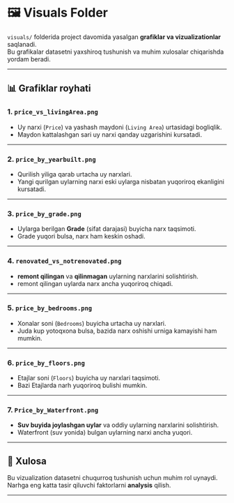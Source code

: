 # 🖼️ Visuals Folder

`visuals/` folderida project davomida yasalgan **grafiklar va vizualizationlar** saqlanadi.  
Bu grafikalar datasetni yaxshiroq tushunish va muhim xulosalar chiqarishda yordam beradi.  

---

## 📊 Grafiklar royhati

### 1. `price_vs_livingArea.png`
- Uy narxi (`Price`) va yashash maydoni (`Living Area`) urtasidagi bogliqlik.  
- Maydon kattalashgan sari uy narxi qanday uzgarishini kursatadi.  

---

### 2. `price_by_yearbuilt.png`
- Qurilish yiliga qarab urtacha uy narxlari.  
- Yangi qurilgan uylarning narxi eski uylarga nisbatan yuqoriroq ekanligini kursatadi.  

---

### 3. `price_by_grade.png`
- Uylarga berilgan **Grade** (sifat darajasi) buyicha narx taqsimoti.  
- Grade yuqori bulsa, narx ham keskin oshadi.  

---

### 4. `renovated_vs_notrenovated.png`
- **remont qilingan** va **qilinmagan** uylarning narxlarini solishtirish.  
- remont qilingan uylarda narx ancha yuqoriroq chiqadi.  

---

### 5. `price_by_bedrooms.png`
- Xonalar soni (`Bedrooms`) buyicha urtacha uy narxlari.  
- Juda kup yotoqxona bulsa, bazida narx oshishi urniga kamayishi ham mumkin.  

---

### 6. `price_by_floors.png`
- Etajlar soni (`Floors`) buyicha uy narxlari taqsimoti.  
- Bazi Etajlarda narh yuqoriroq bulishi mumkin.  

---

### 7. `Price_by_Waterfront.png`
- **Suv buyida joylashgan uylar** va oddiy uylarning narxlarini solishtirish.  
- Waterfront (suv yonida) bulgan uylarning narxi ancha yuqori.  

---

## 📌 Xulosa
Bu vizualization datasetni chuqurroq tushunish uchun muhim rol uynaydi.  
Narhga eng katta tasir qiluvchi faktorlarni **analysis** qilish.

---
